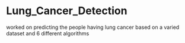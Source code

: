 # Lung_Cancer_Detection
worked on predicting the people having lung cancer based on a varied dataset and 6 different algorithms
